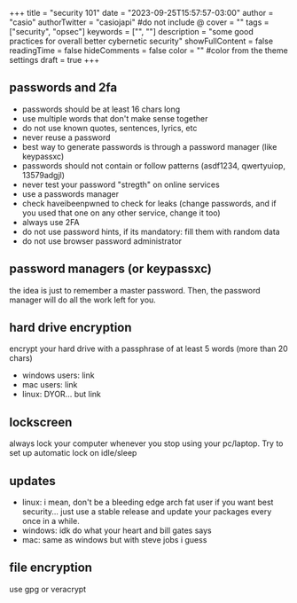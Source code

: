 +++
title = "security 101"
date = "2023-09-25T15:57:57-03:00"
author = "casio"
authorTwitter = "casiojapi" #do not include @
cover = ""
tags = ["security", "opsec"]
keywords = ["", ""]
description = "some good practices for overall better cybernetic security"
showFullContent = false
readingTime = false
hideComments = false
color = "" #color from the theme settings
draft = true
+++

## passwords and 2fa

- passwords should be at least 16 chars long
- use multiple words that don't make sense together
- do not use known quotes, sentences, lyrics, etc
- never reuse a password
- best way to generate passwords is through a password manager (like keypassxc)
- passwords should not contain or follow patterns (asdf1234, qwertyuiop, 13579adgjl)
- never test your password "stregth" on online services
- use a passwords manager
- check haveibeenpwned to check for leaks (change passwords, and if you used that one on any other service, change it too)
- always use 2FA 
- do not use password hints, if its mandatory: fill them with random data
- do not use browser password administrator

## password managers (or keypassxc)

the idea is just to remember a master password. Then, the password manager will do all the work left for you.

## hard drive encryption

encrypt your hard drive with a passphrase of at least 5 words (more than 20 chars)

- windows users: link
- mac users: link
- linux: DYOR... but link

## lockscreen

always lock your computer whenever you stop using your pc/laptop. Try to set up automatic lock on idle/sleep

## updates

- linux: i mean, don't be a bleeding edge arch fat user if you want best security... just use a stable release and update your packages every once in a while.
- windows: idk do what your heart and bill gates says
- mac: same as windows but with steve jobs i guess

## file encryption 

use gpg or veracrypt

## 
